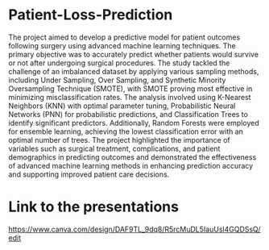# Patient-Loss-Prediction
The project aimed to develop a predictive model for patient outcomes following surgery using advanced machine learning techniques. The primary objective was to accurately predict whether patients would survive or not after undergoing surgical procedures. The study tackled the challenge of an imbalanced dataset by applying various sampling methods, including Under Sampling, Over Sampling, and Synthetic Minority Oversampling Technique (SMOTE), with SMOTE proving most effective in minimizing misclassification rates. The analysis involved using K-Nearest Neighbors (KNN) with optimal parameter tuning, Probabilistic Neural Networks (PNN) for probabilistic predictions, and Classification Trees to identify significant predictors. Additionally, Random Forests were employed for ensemble learning, achieving the lowest classification error with an optimal number of trees. The project highlighted the importance of variables such as surgical treatment, complications, and patient demographics in predicting outcomes and demonstrated the effectiveness of advanced machine learning methods in enhancing prediction accuracy and supporting improved patient care decisions.

# Link to the presentations

https://www.canva.com/design/DAF9TL_9dq8/R5rcMuDL5IauUsl4GQDSsQ/edit
